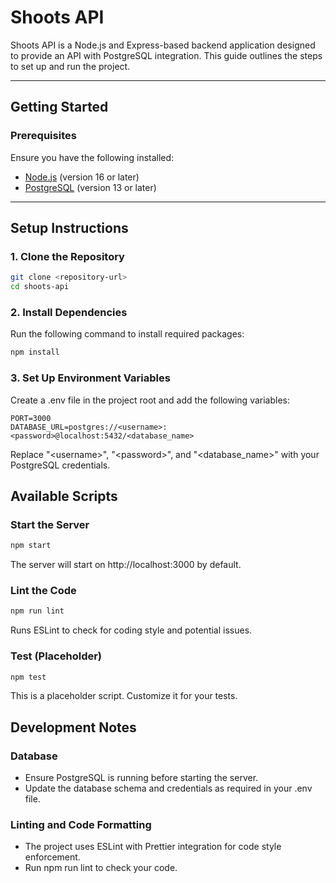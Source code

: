 # Shoots API

Shoots API is a Node.js and Express-based backend application designed to provide an API with PostgreSQL integration. This guide outlines the steps to set up and run the project.

---

## **Getting Started**

### **Prerequisites**

Ensure you have the following installed:

- [Node.js](https://nodejs.org/) (version 16 or later)
- [PostgreSQL](https://www.postgresql.org/) (version 13 or later)

---

## **Setup Instructions**

### 1. Clone the Repository

```bash
git clone <repository-url>
cd shoots-api
```

### 2. Install Dependencies

Run the following command to install required packages:

```bash
npm install
```

### 3. Set Up Environment Variables

Create a .env file in the project root and add the following variables:

```env
PORT=3000
DATABASE_URL=postgres://<username>:<password>@localhost:5432/<database_name>
```

Replace "\<username>", "\<password>", and "\<database_name>" with your PostgreSQL credentials.

## Available Scripts

### Start the Server

```bash
npm start
```

The server will start on http://localhost:3000 by default.

### Lint the Code

```bash
npm run lint
```

Runs ESLint to check for coding style and potential issues.

### Test (Placeholder)

```bash
npm test
```

This is a placeholder script. Customize it for your tests.

## Development Notes

### Database

- Ensure PostgreSQL is running before starting the server.
- Update the database schema and credentials as required in your .env file.

### Linting and Code Formatting

- The project uses ESLint with Prettier integration for code style enforcement.
- Run npm run lint to check your code.
